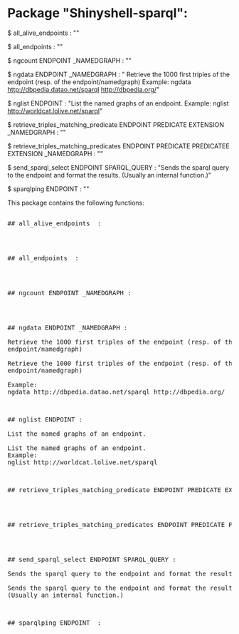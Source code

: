 # Package "Shinyshell-sparql":


$ all_alive_endpoints  : ""

$ all_endpoints  : ""

$ ngcount ENDPOINT _NAMEDGRAPH : ""

$ ngdata ENDPOINT _NAMEDGRAPH : " Retrieve the 1000 first triples of the endpoint (resp. of the endpoint/namedgraph) Example: ngdata http://dbpedia.datao.net/sparql http://dbpedia.org/"

$ nglist ENDPOINT : "List the named graphs of an endpoint. Example: nglist http://worldcat.lolive.net/sparql"

$ retrieve_triples_matching_predicate ENDPOINT PREDICATE EXTENSION _NAMEDGRAPH : ""

$ retrieve_triples_matching_predicates ENDPOINT PREDICATE PREDICATEE EXTENSION _NAMEDGRAPH : ""

$ send_sparql_select ENDPOINT SPARQL_QUERY : "Sends the sparql query to the endpoint and format the results. (Usually an internal function.)"

$ sparqlping ENDPOINT  : ""


This package contains the following functions:

<pre>

## all_alive_endpoints  :


</pre>
<pre>

## all_endpoints  :


</pre>
<pre>

## ngcount ENDPOINT _NAMEDGRAPH :


</pre>
<pre>

## ngdata ENDPOINT _NAMEDGRAPH :

Retrieve the 1000 first triples of the endpoint (resp. of the
endpoint/namedgraph)

Retrieve the 1000 first triples of the endpoint (resp. of the
endpoint/namedgraph)

Example:
ngdata http://dbpedia.datao.net/sparql http://dbpedia.org/

</pre>
<pre>

## nglist ENDPOINT :

List the named graphs of an endpoint.

List the named graphs of an endpoint.
Example:
nglist http://worldcat.lolive.net/sparql

</pre>
<pre>

## retrieve_triples_matching_predicate ENDPOINT PREDICATE EXTENSION _NAMEDGRAPH :


</pre>
<pre>

## retrieve_triples_matching_predicates ENDPOINT PREDICATE PREDICATEE EXTENSION _NAMEDGRAPH :


</pre>
<pre>

## send_sparql_select ENDPOINT SPARQL_QUERY :

Sends the sparql query to the endpoint and format the results.

Sends the sparql query to the endpoint and format the results.
(Usually an internal function.)

</pre>
<pre>

## sparqlping ENDPOINT  :


</pre>
